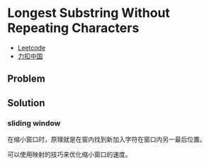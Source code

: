 # Longest Substring Without Repeating Characters

- [Leetcode](https://leetcode.com/problems/longest-substring-without-repeating-characters)
- [力扣中国](https://leetcode.cn/problems/longest-substring-without-repeating-characters)

## Problem

[](desc.md ':include')

## Solution

### sliding window

[](sliding-window.cpp ':include :type=code cpp')

在缩小窗口时，原理就是在窗内找到新加入字符在窗口内另一最后位置。

可以使用映射的技巧来优化缩小窗口的速度。

[](sliding-window-optimization.cpp ':include :type=code cpp')
